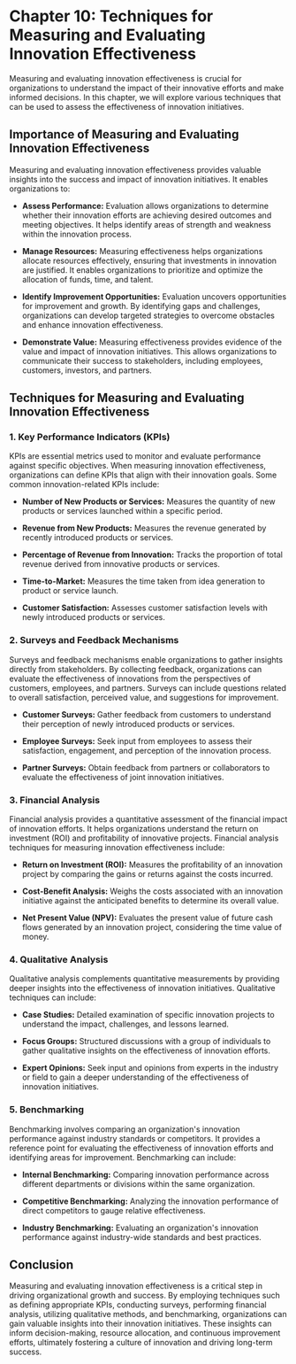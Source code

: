 Chapter 10: Techniques for Measuring and Evaluating Innovation Effectiveness
============================================================================

Measuring and evaluating innovation effectiveness is crucial for organizations to understand the impact of their innovative efforts and make informed decisions. In this chapter, we will explore various techniques that can be used to assess the effectiveness of innovation initiatives.

Importance of Measuring and Evaluating Innovation Effectiveness
---------------------------------------------------------------

Measuring and evaluating innovation effectiveness provides valuable insights into the success and impact of innovation initiatives. It enables organizations to:

* **Assess Performance:** Evaluation allows organizations to determine whether their innovation efforts are achieving desired outcomes and meeting objectives. It helps identify areas of strength and weakness within the innovation process.

* **Manage Resources:** Measuring effectiveness helps organizations allocate resources effectively, ensuring that investments in innovation are justified. It enables organizations to prioritize and optimize the allocation of funds, time, and talent.

* **Identify Improvement Opportunities:** Evaluation uncovers opportunities for improvement and growth. By identifying gaps and challenges, organizations can develop targeted strategies to overcome obstacles and enhance innovation effectiveness.

* **Demonstrate Value:** Measuring effectiveness provides evidence of the value and impact of innovation initiatives. This allows organizations to communicate their success to stakeholders, including employees, customers, investors, and partners.

Techniques for Measuring and Evaluating Innovation Effectiveness
----------------------------------------------------------------

### 1. **Key Performance Indicators (KPIs)**

KPIs are essential metrics used to monitor and evaluate performance against specific objectives. When measuring innovation effectiveness, organizations can define KPIs that align with their innovation goals. Some common innovation-related KPIs include:

* **Number of New Products or Services:** Measures the quantity of new products or services launched within a specific period.

* **Revenue from New Products:** Measures the revenue generated by recently introduced products or services.

* **Percentage of Revenue from Innovation:** Tracks the proportion of total revenue derived from innovative products or services.

* **Time-to-Market:** Measures the time taken from idea generation to product or service launch.

* **Customer Satisfaction:** Assesses customer satisfaction levels with newly introduced products or services.

### 2. **Surveys and Feedback Mechanisms**

Surveys and feedback mechanisms enable organizations to gather insights directly from stakeholders. By collecting feedback, organizations can evaluate the effectiveness of innovations from the perspectives of customers, employees, and partners. Surveys can include questions related to overall satisfaction, perceived value, and suggestions for improvement.

* **Customer Surveys:** Gather feedback from customers to understand their perception of newly introduced products or services.

* **Employee Surveys:** Seek input from employees to assess their satisfaction, engagement, and perception of the innovation process.

* **Partner Surveys:** Obtain feedback from partners or collaborators to evaluate the effectiveness of joint innovation initiatives.

### 3. **Financial Analysis**

Financial analysis provides a quantitative assessment of the financial impact of innovation efforts. It helps organizations understand the return on investment (ROI) and profitability of innovative projects. Financial analysis techniques for measuring innovation effectiveness include:

* **Return on Investment (ROI):** Measures the profitability of an innovation project by comparing the gains or returns against the costs incurred.

* **Cost-Benefit Analysis:** Weighs the costs associated with an innovation initiative against the anticipated benefits to determine its overall value.

* **Net Present Value (NPV):** Evaluates the present value of future cash flows generated by an innovation project, considering the time value of money.

### 4. **Qualitative Analysis**

Qualitative analysis complements quantitative measurements by providing deeper insights into the effectiveness of innovation initiatives. Qualitative techniques can include:

* **Case Studies:** Detailed examination of specific innovation projects to understand the impact, challenges, and lessons learned.

* **Focus Groups:** Structured discussions with a group of individuals to gather qualitative insights on the effectiveness of innovation efforts.

* **Expert Opinions:** Seek input and opinions from experts in the industry or field to gain a deeper understanding of the effectiveness of innovation initiatives.

### 5. **Benchmarking**

Benchmarking involves comparing an organization's innovation performance against industry standards or competitors. It provides a reference point for evaluating the effectiveness of innovation efforts and identifying areas for improvement. Benchmarking can include:

* **Internal Benchmarking:** Comparing innovation performance across different departments or divisions within the same organization.

* **Competitive Benchmarking:** Analyzing the innovation performance of direct competitors to gauge relative effectiveness.

* **Industry Benchmarking:** Evaluating an organization's innovation performance against industry-wide standards and best practices.

Conclusion
----------

Measuring and evaluating innovation effectiveness is a critical step in driving organizational growth and success. By employing techniques such as defining appropriate KPIs, conducting surveys, performing financial analysis, utilizing qualitative methods, and benchmarking, organizations can gain valuable insights into their innovation initiatives. These insights can inform decision-making, resource allocation, and continuous improvement efforts, ultimately fostering a culture of innovation and driving long-term success.
